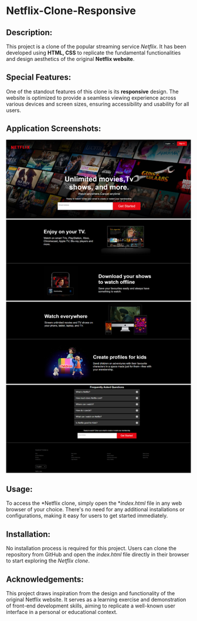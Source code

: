 # Netflix-Clone-Responsive
 

## Description:

This project is a clone of the popular streaming service *Netflix*. It has been developed using **HTML, CSS** to replicate the fundamental functionalities and design aesthetics of the original **Netflix website**.


## Special Features:
One of the standout features of this clone is its <b>responsive</b> design. The website is optimized to provide a seamless viewing experience across various devices and screen sizes, ensuring accessibility and usability for all users.

## Application Screenshots:
![Netflix-Clone-Home Page](netflix/Application-Snapshots/netflix1.png)
![Netflix-Clone-Home Page](netflix/Application-Snapshots/netflix2.png)
![Netflix-Clone-Home Page](netflix/Application-Snapshots/netflix3.png)
![Netflix-Clone-Home Page](netflix/Application-Snapshots/netflix4.png)


## Usage:
To access the *Netflix clone, simply open the **index.html* file in any web browser of your choice. There's no need for any additional installations or configurations, making it easy for users to get started immediately.


## Installation:
No installation process is required for this project. Users can clone the repository from GitHub and open the *index.html* file directly in their browser to start exploring the *Netflix clone*.


## Acknowledgements:
This project draws inspiration from the design and functionality of the original Netflix website. It serves as a learning exercise and demonstration of front-end development skills, aiming to replicate a well-known user interface in a personal or educational context.
